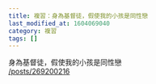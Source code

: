 ```yaml
---
title: 複習：身為基督徒，假使我的小孩是同性戀
last_modified_at: 1604069040
category: 複習
tags: []
---
```


<p>身為基督徒，假使我的小孩是同性戀<br>
<a href="/posts/269200216" target="_blank">/posts/269200216</a></p>

<p>&nbsp;</p>

